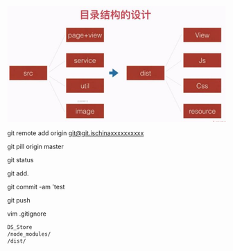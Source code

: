 ![](/assets/360截图20171027143848837.jpg)

git remote add origin git@git.ischinaxxxxxxxxxx

git pill origin master

git status

git add.

git commit -am 'test

git push

vim .gitignore

```
DS_Store 
/node_modules/
/dist/
```









































